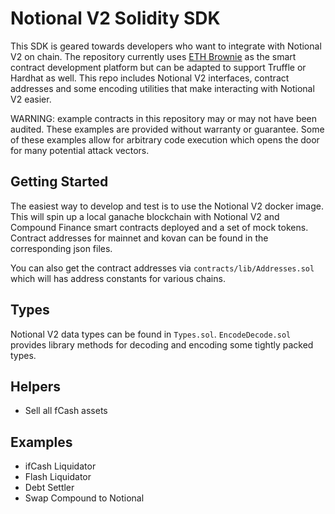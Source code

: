 # Notional V2 Solidity SDK

This SDK is geared towards developers who want to integrate with Notional V2 on chain. The repository currently uses [ETH Brownie](https://github.com/eth-brownie/brownie) as the smart contract development platform but can be adapted to support Truffle or Hardhat as well. This repo includes Notional V2 interfaces, contract addresses and some encoding utilities that make interacting with Notional V2 easier.

WARNING: example contracts in this repository may or may not have been audited. These examples are provided without warranty or guarantee. Some of these examples allow for arbitrary code execution which opens the door for many potential attack vectors.

## Getting Started

The easiest way to develop and test is to use the Notional V2 docker image. This will spin up a local ganache blockchain with Notional V2 and Compound Finance smart contracts deployed and a set of mock tokens. Contract addresses for mainnet and kovan can be found in the corresponding json files.

You can also get the contract addresses via `contracts/lib/Addresses.sol` which will has address constants for various chains.

## Types

Notional V2 data types can be found in `Types.sol`. `EncodeDecode.sol` provides library methods for decoding and encoding some tightly packed types.

## Helpers

- Sell all fCash assets

## Examples

- ifCash Liquidator
- Flash Liquidator
- Debt Settler
- Swap Compound to Notional
